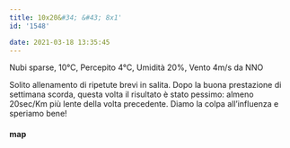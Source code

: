 ```yaml
---
title: 10x20&#34; &#43; 8x1'
id: '1548'

date: 2021-03-18 13:35:45
---
```


Nubi sparse, 10°C, Percepito 4°C, Umidità 20%, Vento 4m/s da NNO

Solito allenamento di ripetute brevi in salita. Dopo la buona prestazione di settimana scorda, questa volta il risultato è stato pessimo: almeno 20sec/Km più lente della volta precedente. Diamo la colpa all’influenza e speriamo bene!

<!-- ![image](/images/2021/08/20210318-activity-map_hufa2e4110e0ebcc72abb837b5f4de7f43_61219_700x0_resize_box_3.png) -->

#### map
